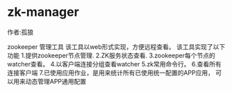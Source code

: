zk-manager
==========
作者:孤狼 
  
  zookeeper 管理工具 该工具以web形式实现，方便远程查看。
  该工具实现了以下功能 
  1.提供zookeeper节点管理. 
  2.ZK服务状态查看. 
  3.zookeeper每个节点的watcher查看。 
  4.以客户端连接分组查看watcher 
  5.zk常用命令行。 
  6.查看所有连接客户端 
  7.已使用应用作业，是用来统计所有已使用统一配置的APP应用， 可以用来动态管理APP通用配置